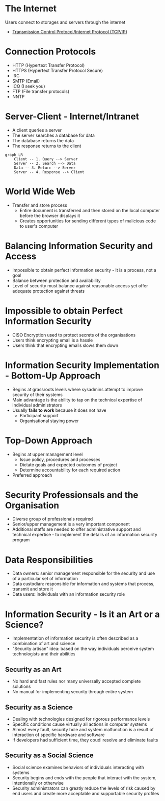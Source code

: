 # The Internet

Users connect to storages and servers through the internet

- [Transmission Control Protocol/Internet Protocol (TCP/IP)](https://www.avast.com/c-what-is-tcp-ip)

# Connection Protocols

- HTTP (Hypertext Transfer Protocol)
- HTTPS (Hypertext Transfer Protocol Secure)
- IRC
- SMTP (Email)
- ICQ (I seek you)
- FTP (File transfer protocols)
- NNTP

# Server-Client - Internet/Intranet

- A client queries a server
- The server searches a database for data
- The database returns the data
- The response returns to the client

```mermaid
graph LR
    Client -- 1. Query --> Server
    Server -- 2. Search --> Data
    Data -- 3. Return --> Server
    Server -- 4. Response --> Client
```

# World Wide Web

- Transfer and store process
  - Entire document is transferred and then stored on the local computer before the browser displays it
  - Creates opportunities for sending different types of malicious code to user's computer

# Balancing Information Security and Access

- Impossible to obtain perfect information security - It is a process, not a goal
- Balance between protection and availability
- Level of security must balance against reasonable access yet offer adequate protection against threats

# Impossible to obtain Perfect Information Security

- CISO Encryption used to protect secrets of the organisations
- Users think encrypting email is a hassle
- Users think that encrypting emails slows them down

# Information Security Implementation - Bottom-Up Approach

- Begins at grassroots levels where sysadmins attempt to improve security of their systems
- Main advantage is the ability to tap on the technical expertise of individual administrators
- Usually **fails to work** because it does not have
  - Participant support
  - Organisational staying power

# Top-Down Approach

- Begins at upper management level
  - Issue policy, procedures and processes
  - Dictate goals and expected outcomes of project
  - Determine accountability for each required action
- Preferred approach

# Security Professionsals and the Organisation

- Diverse group of professionals required
- Senior/upper management is a very important component
- Additional staffs are needed to offer administrative support and technical expertise - to implement the details of an information security program

# Data Responsibilities

- Data owners: senior management responsible for the security and use of a particular set of information
- Data custodian: responsible for information and systems that process, transmit and store it
- Data users: individuals with an information security role

# Information Security - Is it an Art or a Science?

- Implementation of information security is often described as a combination of art and science
- "Security artisan" idea: based on the way individuals perceive system technologists and their abilities

## Security as an Art

- No hard and fast rules nor many universally accepted complete solutions
- No manual for implementing security through entire system

## Security as a Science

- Dealing with technologies designed for rigorous performance levels
- Specific conditions cause virtually all actions in computer systems
- Almost every fault, security hole and system malfunction is a result of interaction of specific hardware and software
- If developers had sufficient time, they coudl resolve and eliminate faults

## Security as a Social Science

- Social science examines behaviors of individuals interacting with systems
- Security begins and ends with the people that interact with the system, intentionally or otherwise
- Security administrators can greatly reduce the levels of risk caused by end users and create more acceptable and supportable security profiles
